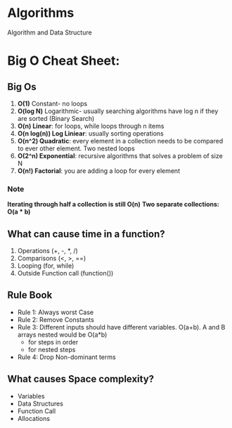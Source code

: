 # Algorithms

Algorithm and Data Structure

# Big O Cheat Sheet:

## Big Os

1. **O(1)** Constant- no loops
2. **O(log N)** Logarithmic- usually searching algorithms have log n if they are sorted (Binary Search)
3. **O(n) Linear**: for loops, while loops through n items
4. **O(n log(n)) Log Liniear**: usually sorting operations
5. **O(n^2) Quadratic**: every element in a collection needs to be compared to ever other element. Two nested loops
6. **O(2^n) Exponential**: recursive algorithms that solves a problem of size N
7. **O(n!) Factorial**: you are adding a loop for every element

### Note

**Iterating through half a collection is still O(n)**
**Two separate collections: O(a * b)**

## What can cause time in a function?

1. Operations (+, -, *, /)
2. Comparisons (<, >, ==)
3. Looping (for, while)
4. Outside Function call (function())

## Rule Book

* Rule 1: Always worst Case
* Rule 2: Remove Constants
* Rule 3: Different inputs should have different variables. O(a+b). A and B arrays nested would be O(a*b)
  * for steps in order
  * for nested steps
* Rule 4: Drop Non-dominant terms

## What causes Space complexity?
* Variables
* Data Structures
* Function Call
* Allocations
